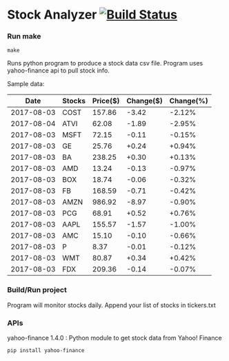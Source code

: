 # Stock Analyzer [![Build Status](https://travis-ci.org/ogoyal/StockAnalyzer.svg?branch=master)](https://travis-ci.org/ogoyal/StockAnalyzer)

### Run make
```
make
```

Runs python program to produce a stock data csv file. Program uses yahoo-finance api to pull stock info.

Sample data:

| Date| Stocks| Price($)| Change($)| Change(%) | 
| --- | --- | --- | --- | ---  | 
| 2017-08-03| COST| 157.86| -3.42| -2.12% | 
| 2017-08-04| ATVI| 62.08| -1.89| -2.95% | 
| 2017-08-03| MSFT| 72.15| -0.11| -0.15% | 
| 2017-08-03| GE| 25.76| +0.24| +0.94% | 
| 2017-08-03| BA| 238.25| +0.30| +0.13% | 
| 2017-08-03| AMD| 13.24| -0.13| -0.97% | 
| 2017-08-03| BOX| 18.74| -0.06| -0.32% | 
| 2017-08-03| FB| 168.59| -0.71| -0.42% | 
| 2017-08-03| AMZN| 986.92| -8.97| -0.90% | 
| 2017-08-03| PCG| 68.91| +0.52| +0.76% | 
| 2017-08-03| AAPL| 155.57| -1.57| -1.00% | 
| 2017-08-03| AMC| 15.10| -0.10| -0.66% | 
| 2017-08-03| P| 8.37| -0.01| -0.12% | 
| 2017-08-03| WMT| 80.87| +0.34| +0.42% | 
| 2017-08-03| FDX| 209.36| -0.14| -0.07% | 

### Build/Run project

Program will monitor stocks daily. Append your list of stocks in tickers.txt

### APIs
yahoo-finance 1.4.0 : Python module to get stock data from Yahoo! Finance

```
pip install yahoo-finance
```

